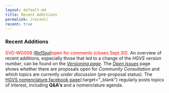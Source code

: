 ```yaml
---
layout: default-md
title: Recent Additions
permalink: /recent/
recent: true
---
```


### Recent Additions

<font color="red">SVD-WG008 [_(RefSeq)_](/bg-material/consultation/svd-wg008/)open for comments (closes Sept.30)</font>.
An overview of recent additions, especially those that led to a change of the _HGVS version number_, can be found on the [_Versioning page_](/versioning). The [_Open Issues_](/recommendations/open-issues/) page shows whether there are proposals open for _Community Consultation_ and which topics are currently _under discussion_ (pre-proposal status). The [HGVS nomenclature facebook page](https://www.facebook.com/HGVSmutnomen){:target="\_blank"} regularly posts topics of interest, including **Q&A's** and a nomenclature agenda.
